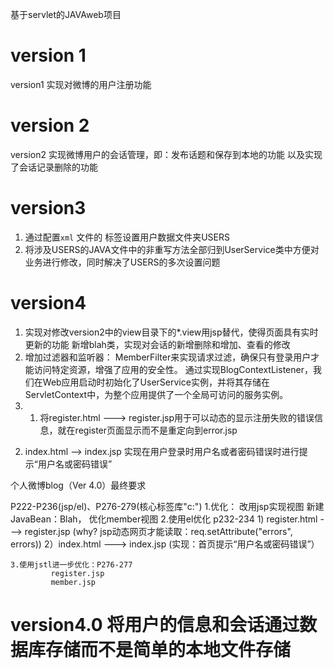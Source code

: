 <!--
 * @Author: Rdj kaisanren@gmail.com
 * @Date: 2024-11-28 20:52:48
 * @LastEditors: Rdj kaisanren@gmail.com
 * @LastEditTime: 2024-12-19 20:11:10
 * @FilePath: \undefinedd:\Intellij IDEA Community   IJ\endingwork\README.md
 * @Description: 这是默认设置,请设置`customMade`, 打开koroFileHeader查看配置 进行设置: https://github.com/OBKoro1/koro1FileHeader/wiki/%E9%85%8D%E7%BD%AE
-->
基于servlet的JAVAweb项目
# version 1
version1 实现对微博的用户注册功能
# version 2
version2 实现微博用户的会话管理，即：发布话题和保存到本地的功能 以及实现了会话记录删除的功能
# version3
1. 通过配置`xml` 文件的
            <param-name></param-name>
            <param-value></param-value>
          标签设置用户数据文件夹USERS
2. 将涉及USERS的JAVA文件中的非重写方法全部归到UserService类中方便对业务进行修改，同时解决了USERS的多次设置问题
# version4
1. 实现对修改version2中的view目录下的*.view用jsp替代，使得页面具有实时更新的功能 新增blah类，实现对会话的新增删除和增加、查看的修改
2. 增加过滤器和监听器：
MemberFilter来实现请求过滤，确保只有登录用户才能访问特定资源，增强了应用的安全性。
通过实现BlogContextListener，我们在Web应用启动时初始化了UserService实例，并将其存储在ServletContext中，为整个应用提供了一个全局可访问的服务实例。
3. 1) 将register.html ---> register.jsp用于可以动态的显示注册失败的错误信息，就在register页面显示而不是重定向到error.jsp
2) index.html --> index.jsp 实现在用户登录时用户名或者密码错误时进行提示“用户名或密码错误”





个人微博blog（Ver 4.0）最终要求

 P222-P236(jsp/el)、P276-279(核心标签库"c:")
    1.优化： 改用jsp实现视图
             新建JavaBean：Blah， 优化member视图
    2.使用el优化    p232-234
             1) register.html ---> register.jsp 
                (why? jsp动态网页才能读取：req.setAttribute("errors", errors))
             2）index.html ---> index.jsp (实现：首页提示“用户名或密码错误”）             

    3.使用jstl进一步优化：P276-277
             register.jsp
             member.jsp

# version4.0 将用户的信息和会话通过数据库存储而不是简单的本地文件存储





